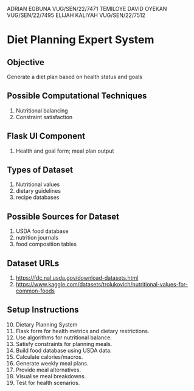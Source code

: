 ADRIAN EGBUNA VUG/SEN/22/7471
TEMILOYE DAVID OYEKAN VUG/SEN/22/7495
ELIJAH KALIYAH VUG/SEN/22/7512

# Diet Planning Expert System

## Objective
Generate a diet plan based on health status and goals

## Possible Computational Techniques
1. Nutritional balancing
2. Constraint satisfaction

## Flask UI Component
1. Health and goal form; meal plan output

## Types of Dataset
1. Nutritional values
2. dietary guidelines
3. recipe databases

## Possible Sources for Dataset
1. USDA food database
2. nutrition journals
3. food composition tables

## Dataset URLs
1. https://fdc.nal.usda.gov/download-datasets.html
2. https://www.kaggle.com/datasets/trolukovich/nutritional-values-for-common-foods

## Setup Instructions
10. Dietary Planning System
1. Flask form for health metrics and dietary restrictions.
2. Use algorithms for nutritional balance.
3. Satisfy constraints for planning meals.
4. Build food database using USDA data.
5. Calculate calories/macros.
6. Generate weekly meal plans.
7. Provide meal alternatives.
8. Visualise meal breakdowns.
9. Test for health scenarios.

